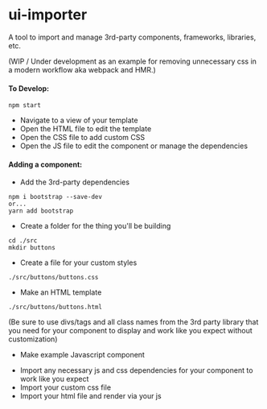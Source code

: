 # ui-importer

A tool to import and manage 3rd-party components, frameworks, libraries, etc.

(WIP / Under development as an example for removing unnecessary css in a modern workflow aka webpack and HMR.)

#### To Develop:
```
npm start
```
* Navigate to a view of your template
* Open the HTML file to edit the template
* Open the CSS file to add custom CSS
* Open the JS file to edit the component or manage the dependencies

#### Adding a component:

* Add the 3rd-party dependencies
```
npm i bootstrap --save-dev
or...
yarn add bootstrap
```

* Create a folder for the thing you'll be building
```
cd ./src
mkdir buttons
```

* Create a file for your custom styles
 ```
 ./src/buttons/buttons.css
 ```

* Make an HTML template
```
./src/buttons/buttons.html
```
(Be sure to use divs/tags and all class names from the 3rd party library that you need for your component to display and work like you expect without customization)

* Make example Javascript component
 - Import any necessary js and css dependencies for your component to work like you expect
 - Import your custom css file
 - Import your html file and render via your js